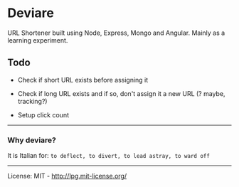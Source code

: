 # Deviare 

URL Shortener built using Node, Express, Mongo and Angular. Mainly as a learning experiment.

## Todo

* Check if short URL exists before assigning it

* Check if long URL exists and if so, don't assign it a new URL (? maybe, tracking?)

* Setup click count

-----

### Why deviare? 

It is Italian for: ```to deflect, to divert, to lead astray, to ward off```

-----

License:
MIT - http://lpg.mit-license.org/